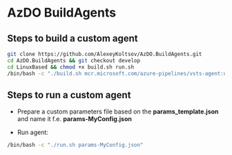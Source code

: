 # AzDO BuildAgents

## Steps to build a custom agent
``` bash
git clone https://github.com/AlexeyKoltsov/AzDO.BuildAgents.git
cd AzDO.BuildAgents && git checkout develop
cd LinuxBased && chmod +x build.sh run.sh
/bin/bash -c "./build.sh mcr.microsoft.com/azure-pipelines/vsts-agent:ubuntu-16.04-docker-18.06.1-ce ubuntu-16.04"
```
## Steps to run a custom agent



- Prepare a custom parameters file based on the **params_template.json** and name it f.e. __params-MyConfig.json__

- Run agent: 
``` bash
/bin/bash -c "./run.sh params-MyConfig.json"
```
